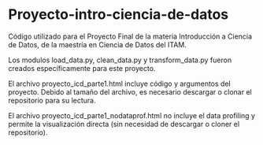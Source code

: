 # Proyecto-intro-ciencia-de-datos

Código utilizado para el Proyecto Final de la materia Introducción a Ciencia de Datos, de la maestría en Ciencia de Datos del ITAM.

Los modulos load_data.py, clean_data.py y transform_data.py fueron creados específicamente para este proyecto.

El archivo proyecto_icd_parte1.html incluye código y argumentos del proyecto. Debido al tamaño del archivo, es necesario descargar o clonar el repositorio para su lectura.

El archivo proyecto_icd_parte1_nodataprof.html no incluye el data profiling y permite la visualización directa (sin necesidad de descargar o cloner el repositorio).


